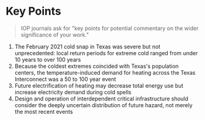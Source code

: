 # Key Points

> IOP journals ask for "key points for potential commentary on the wider significance of your work."

1. The February 2021 cold snap in Texas was severe but not unprecedented: local return periods for extreme cold ranged from under 10 years to over 100 years
2. Because the coldest extremes coincided with Texas's population centers, the temperature-induced demand for heating across the Texas Interconnect was a 50 to 100 year event
3. Future electrification of heating may decrease total energy use but increase electricity demand during cold spells
4. Design and operation of interdependent critical infrastructure should consider the deeply uncertain distribution of future hazard, not merely the most recent events
